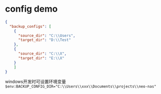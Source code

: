 # config demo

```json
{
  "backup_configs": [
    {
      "source_dir": "C:\\Users",
      "target_dir": "D:\\Test"
    },
    {
      "source_dir": "C:\\X",
      "target_dir": "E:\\X"
    }
    ]
}

```


windows开发时可设置环境变量
`$env:BACKUP_CONFIG_DIR="C:\\Users\\xxx\\Documents\\projects\\neo-nas"`